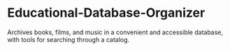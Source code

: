 # Educational-Database-Organizer
 Archives books, films, and music in a convenient and accessible database, with tools for searching through a catalog.
